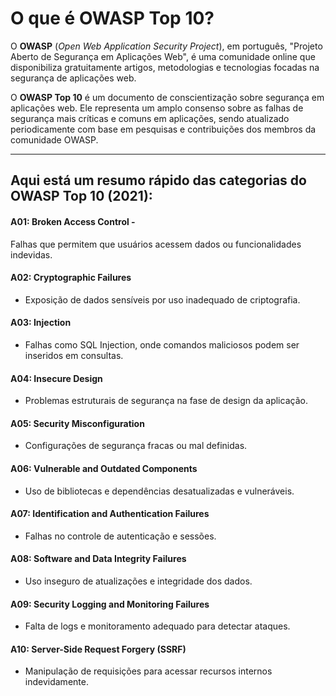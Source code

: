 # **O que é OWASP Top 10?**  

O **OWASP** (_Open Web Application Security Project_), em português, "Projeto Aberto de Segurança em Aplicações Web", é uma comunidade online que disponibiliza gratuitamente artigos, metodologias e tecnologias focadas na segurança de aplicações web.  

O **OWASP Top 10** é um documento de conscientização sobre segurança em aplicações web. Ele representa um amplo consenso sobre as falhas de segurança mais críticas e comuns em aplicações, sendo atualizado periodicamente com base em pesquisas e contribuições dos membros da comunidade OWASP.  

---

## Aqui está um resumo rápido das categorias do OWASP Top 10 (2021):

#### **A01**: Broken Access Control -
Falhas que permitem que usuários acessem dados ou funcionalidades indevidas.

#### **A02**: Cryptographic Failures 
- Exposição de dados sensíveis por uso inadequado de criptografia.

#### **A03**: Injection 
- Falhas como SQL Injection, onde comandos maliciosos podem ser inseridos em consultas.

#### **A04**: Insecure Design 
- Problemas estruturais de segurança na fase de design da aplicação.

#### **A05**: Security Misconfiguration 
- Configurações de segurança fracas ou mal definidas.

#### **A06**: Vulnerable and Outdated Components 
- Uso de bibliotecas e dependências desatualizadas e vulneráveis.

#### **A07**: Identification and Authentication Failures 
- Falhas no controle de autenticação e sessões.

#### **A08**: Software and Data Integrity Failures 
- Uso inseguro de atualizações e integridade dos dados.

#### **A09**: Security Logging and Monitoring Failures 
- Falta de logs e monitoramento adequado para detectar ataques.

#### **A10**: Server-Side Request Forgery (SSRF) 
-  Manipulação de requisições para acessar recursos internos indevidamente.